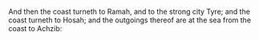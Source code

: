 And then the coast turneth to Ramah, and to the strong city Tyre; and the coast turneth to Hosah; and the outgoings thereof are at the sea from the coast to Achzib:

